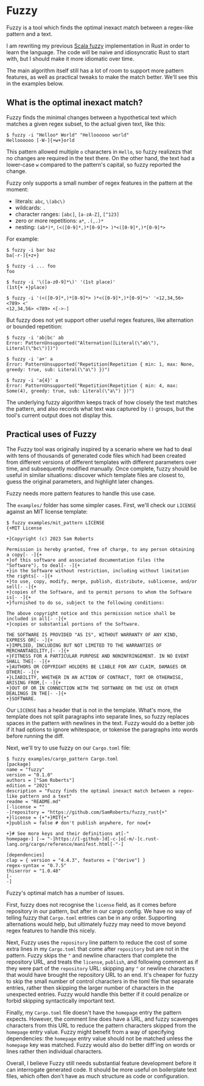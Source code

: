 Fuzzy
=====

Fuzzy is a tool which finds the optimal inexact match between a regex-like
pattern and a text.

I am rewriting my previous [Scala fuzzy] implementation in Rust in order to
learn the language. The code will be naive and idiosyncratic Rust to start
with, but I should make it more idiomatic over time.

The main algorithm itself still has a lot of room to support more pattern
features, as well as practical tweaks to make the match better. We'll see this
in the examples below.

What is the optimal inexact match?
----------------------------------

Fuzzy finds the minimal changes between a hypothetical text which matches a
given regex subset, to the actual given text, like this:

```
$ fuzzy -i "Helloo* World" "Helloooooo world"
Helloooooo [-W-]{+w+}orld
```

This pattern allowed multiple `o` characters in `Hello`, so fuzzy realizezs
that no changes are required in the text there. On the other hand, the text had
a lower-case `w` compared to the pattern's capital, so fuzzy reported the
change.

Fuzzy only supports a small number of regex features in the pattern at the
moment:

- literals: `abc`, `\(abc\)`
- wildcards: `.`
- character ranges: `[abc]`, `[a-zA-Z]`, `[^123]`
- zero or more repetitions: `a*`, `.(,.)*`
- nesting: `(ab*)*`, `(<([0-9]*,)*[0-9]*> )*<([0-9]*,)*[0-9]*>`

For example:

```
$ fuzzy -i bar baz
ba[-r-]{+z+}

$ fuzzy -i ... foo
foo

$ fuzzy -i '\([a-z0-9]*\)' '(1st place)'
(1st{+ +}place)

$ fuzzy -i '(<([0-9]*,)*[0-9]*> )*<([0-9]*,)*[0-9]*>' '<12,34,56> <789> <'
<12,34,56> <789> <[->-]
```

But fuzzy does not yet support other useful regex features, like alternation
or bounded repetition:

```
$ fuzzy -i 'ab|bc' ab
Error: PatternUnsupported("Alternation([Literal(\"ab\"), Literal(\"bc\")])")

$ fuzzy -i 'a+' a
Error: PatternUnsupported("Repetition(Repetition { min: 1, max: None, greedy: true, sub: Literal(\"a\") })")

$ fuzzy -i 'a{4}' a
Error: PatternUnsupported("Repetition(Repetition { min: 4, max: Some(4), greedy: true, sub: Literal(\"a\") })")
```

The underlying fuzzy algorithm keeps track of how closely the text matches the
pattern, and also records what text was captured by `()` groups, but the tool's
current output does not display this.

Practical uses of Fuzzy
-----------------------

The Fuzzy tool was originally inspired by a scenario where we had to deal with
tens of thousands of generated code files which had been created from different
versions of different templates with different parameters over time, and
subsequently modified manually. Once complete, fuzzy should be useful in
similar situations: discover which template files are closest to, guess the
original parameters, and highlight later changes.

Fuzzy needs more pattern features to handle this use case.

The `examples/` folder has some simpler cases. First, we'll check our `LICENSE`
against an MIT license template:

```
$ fuzzy examples/mit_pattern LICENSE
{+MIT License

+}Copyright (c) 2023 Sam Roberts

Permission is hereby granted, free of charge, to any person obtaining a copy[- -]{+
+}of this software and associated documentation files (the "Software"), to deal[- -]{+
+}in the Software without restriction, including without limitation the rights[- -]{+
+}to use, copy, modify, merge, publish, distribute, sublicense, and/or sell[- -]{+
+}copies of the Software, and to permit persons to whom the Software is[- -]{+
+}furnished to do so, subject to the following conditions:

The above copyright notice and this permission notice shall be included in all[- -]{+
+}copies or substantial portions of the Software.

THE SOFTWARE IS PROVIDED "AS IS", WITHOUT WARRANTY OF ANY KIND, EXPRESS OR[- -]{+
+}IMPLIED, INCLUDING BUT NOT LIMITED TO THE WARRANTIES OF MERCHANTABILITY,[- -]{+
+}FITNESS FOR A PARTICULAR PURPOSE AND NONINFRINGEMENT. IN NO EVENT SHALL THE[- -]{+
+}AUTHORS OR COPYRIGHT HOLDERS BE LIABLE FOR ANY CLAIM, DAMAGES OR OTHER[- -]{+
+}LIABILITY, WHETHER IN AN ACTION OF CONTRACT, TORT OR OTHERWISE, ARISING FROM,[- -]{+
+}OUT OF OR IN CONNECTION WITH THE SOFTWARE OR THE USE OR OTHER DEALINGS IN THE[- -]{+
+}SOFTWARE.
```

Our `LICENSE` has a header that is not in the template. What's more, the
template does not split paragraphs into separate lines, so fuzzy replaces
spaces in the pattern with newlines in the text. Fuzzy would do a better job if
it had options to ignore whitespace, or tokenise the paragraphs into words
before running the diff.

Next, we'll try to use fuzzy on our `Cargo.toml` file:

```
$ fuzzy examples/cargo_pattern Cargo.toml
[package]
name = "fuzzy"
version = "0.1.0"
authors = ["Sam Roberts"]
edition = "2021"
description = "Fuzzy finds the optimal inexact match between a regex-like pattern and a text"
readme = "README.md"
[-license = ""
-]repository = "https://github.com/SamRoberts/fuzzy_rust{+"
+}license = {+"+}MIT{+"
+}publish = false # don't publish anywhere, for now{+

+}# See more keys and their definitions at[-"
homepage-] [-= "-]https://[-github-]d[-c-]o[-m/-]c.rust-lang.org/cargo/reference/manifest.html[-"-]

[dependencies]
clap = { version = "4.4.3", features = ["derive"] }
regex-syntax = "0.7.5"
thiserror = "1.0.48"
[-
-]
```

Fuzzy's optimal match has a number of issues.

First, fuzzy does not recognise the `license` field, as it comes before
repository in our pattern, but after in our cargo config. We have no way of
telling fuzzy that `Cargo.toml` entries can be in any order. Supporting
alternations would help, but ultimately fuzzy may need to move beyond regex
features to handle this nicely.

Next, Fuzzy uses the `repository` line pattern to reduce the cost of some extra
lines in my `Cargo.toml` that come after `repository` but are not in the
pattern. Fuzzy skips the `"` and newline characters that complete the
repository URL, and treats the `license`, `publish`, and following comment as
if they were part of the `repository` URL: skipping any `"` or newline
characters that would have brought the repository URL to an end. It's cheaper
for fuzzy to skip the small number of control characters in the toml file that
separate entries, rather then skipping the larger number of characters in the
unexpected entries. Fuzzy would handle this better if it could penalize or
forbid skipping syntactically important text.

Finally, my `Cargo.toml` file doesn't have the `homepage` entry the pattern
expects. However, the comment line does have a URL, and fuzzy scavenges
characters from this URL to reduce the pattern characters skipped from the
`homepage` entry value. Fuzzy might benefit from a way of specifying
dependencies: the `homepage` entry value should not be matched unless the
`homepage` key was matched. Fuzzy would also do better diff'ing on words or
lines rather then individual characters.

Overall, I believe Fuzzy still needs substantial feature development before it
can interrogate generated code. It should be more useful on boilerplate text
files, which often don't have as much structure as code or configuration.

[Scala fuzzy]: https://github.com/SamRoberts/fuzzy/
